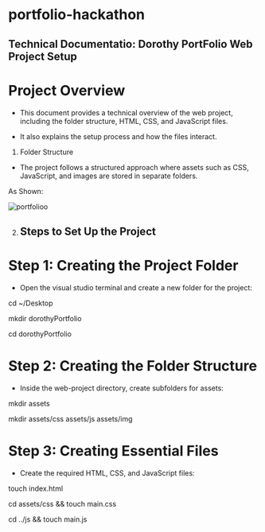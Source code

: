 # portfolio-hackathon

## Technical Documentatio: Dorothy  PortFolio Web Project Setup

# Project Overview

- This document provides a technical overview of the web project, including the folder structure, HTML, CSS, and JavaScript files. 

- It also explains the setup process and how the files interact.

1. Folder Structure

- The project follows a structured approach where assets such as CSS, JavaScript, and images are stored in separate folders.

As Shown:

![portfolioo](https://github.com/user-attachments/assets/8f0bc90b-066f-4504-8550-2f124948ede1)

2. ## Steps to Set Up the Project

# Step 1: Creating the Project Folder

- Open the visual studio terminal and create a new folder for the project:

cd ~/Desktop  

mkdir dorothyPortfolio

cd dorothyPortfolio 

# Step 2: Creating the Folder Structure

- Inside the web-project directory, create subfolders for assets:
  
mkdir assets

mkdir assets/css assets/js assets/img

# Step 3: Creating Essential Files

- Create the required HTML, CSS, and JavaScript files:

touch index.html

cd assets/css && touch main.css

cd ../js && touch main.js




  

